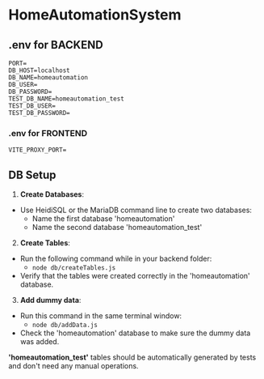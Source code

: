 # HomeAutomationSystem

## .env for BACKEND

```
PORT=
DB_HOST=localhost
DB_NAME=homeautomation
DB_USER=
DB_PASSWORD=
TEST_DB_NAME=homeautomation_test
TEST_DB_USER=
TEST_DB_PASSWORD=
```

### .env for FRONTEND

```
VITE_PROXY_PORT=
```

## DB Setup

1. **Create Databases**:

- Use HeidiSQL or the MariaDB command line to create two databases:
  - Name the first database 'homeautomation'
  - Name the second database 'homeautomation_test'

2. **Create Tables**:

- Run the following command while in your backend folder:
  - `node db/createTables.js`
- Verify that the tables were created correctly in the 'homeautomation' database.

3. **Add dummy data**:

- Run this command in the same terminal window:
  - `node db/addData.js`
- Check the 'homeautomation' database to make sure the dummy data was added.

**'homeautomation_test'** tables should be automatically generated by tests and don't need any manual operations.
